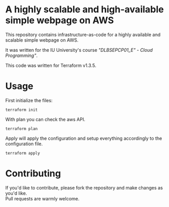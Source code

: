 # A highly scalable and high-available simple webpage on AWS

This repository contains infrastructure-as-code for a highly available and scalable simple webpage on AWS.

It was written for the IU University's course *"DLBSEPCP01_E" - Cloud Programming"*.

This code was written for Terraform v1.3.5.

# Usage

First initialize the files:
```shell
terraform init
```
With plan you can check the aws API.
```shell
terraform plan
```
Apply will apply the configuration and setup everything accordingly to the configuration file.
```shell
terraform apply
```



# Contributing

If you'd like to contribute, please fork the repository and make changes as you'd like. \
Pull requests are warmly welcome.
